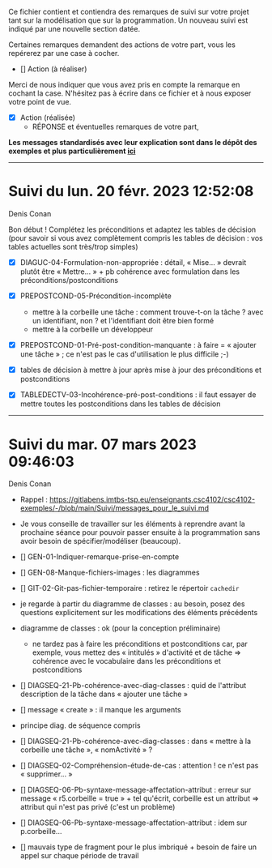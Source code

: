Ce fichier contient et contiendra des remarques de suivi sur votre
projet tant sur la modélisation que sur la programmation. Un nouveau
suivi est indiqué par une nouvelle section datée.

Certaines remarques demandent des actions de votre part, vous les
repérerez par une case à cocher.

- []  Action (à réaliser) 

Merci de nous indiquer que vous avez pris en compte la remarque en
cochant la case. N'hésitez pas à écrire dans ce fichier et à nous
exposer votre point de vue.

- [x] Action (réalisée)
    - RÉPONSE et éventuelles remarques de votre part, 
 
**Les messages standardisés avec leur explication sont dans le dépôt des exemples et plus particulièrement [ici](https://gitlabens.imtbs-tsp.eu/enseignants.csc4102/csc4102-exemples/-/blob/main/Suivi/messages_pour_le_suivi.md)**

---
# Suivi du lun. 20 févr. 2023 12:52:08
Denis Conan

Bon début !
Complétez les préconditions et adaptez les tables de décision (pour savoir si vous avez complètement compris les tables de décision : vos tables actuelles sont très/trop simples)

* [X] DIAGUC-04-Formulation-non-appropriée : détail, « Mise... » devrait plutôt être « Mettre... » + pb cohérence avec formulation dans les préconditions/postconditions

* [X] PREPOSTCOND-05-Précondition-incomplète
    * mettre à la corbeille une tâche : comment trouve-t-on la tâche ? avec un identifiant, non ? et l'identifiant doit être bien formé
    * mettre à la corbeille un développeur

* [X] PREPOSTCOND-01-Pré-post-condition-manquante : à faire = « ajouter une tâche » ; ce n'est pas le cas d'utilisation le plus difficile ;-)
 
* [X] tables de décision à mettre à jour après mise à jour des préconditions et postconditions

* [X] TABLEDECTV-03-Incohérence-pré-post-conditions : il faut essayer de mettre toutes les postconditions dans les tables de décision
 
---
# Suivi du mar. 07 mars 2023 09:46:03
Denis Conan
 
* Rappel : https://gitlabens.imtbs-tsp.eu/enseignants.csc4102/csc4102-exemples/-/blob/main/Suivi/messages_pour_le_suivi.md

* Je vous conseille de travailler sur les éléments à reprendre avant
  la prochaine séance pour pouvoir passer ensuite à la programmation
  sans avoir besoin de spécifier/modéliser (beaucoup).

* [] GEN-01-Indiquer-remarque-prise-en-compte

* [] GEN-08-Manque-fichiers-images : les diagrammes

* [] GIT-02-Git-pas-fichier-temporaire : retirez le répertoir `cachedir`

* je regarde à partir du diagramme de classes : au besoin, posez des
  questions explicitement sur les modifications des éléments
  précédents

* diagramme de classes : ok (pour la conception préliminaire)
    * ne tardez pas à faire les préconditions et postconditions car,
      par exemple, vous mettez des « intitulés » d'activité et de
      tâche => cohérence avec le vocabulaire dans les préconditions et
      postconditions

* [] DIAGSEQ-21-Pb-cohérence-avec-diag-classes : quid de l'attribut
  description de la tâche dans « ajouter une tâche »

* [] message « create » : il manque les arguments

* principe diag. de séquence compris

* [] DIAGSEQ-21-Pb-cohérence-avec-diag-classes : dans « mettre à la
  corbeille une tâche », « nomActivité » ?
  
* [] DIAGSEQ-02-Compréhension-étude-de-cas : attention ! ce n'est pas
  « supprimer... »

* [] DIAGSEQ-06-Pb-syntaxe-message-affectation-attribut : erreur sur
  message « r5.corbeille = true » + tel qu'écrit, corbeille est un
  attribut => attribut qui n'est pas privé (c'est un problème)

* [] DIAGSEQ-06-Pb-syntaxe-message-affectation-attribut : idem sur
  p.corbeille...

* [] mauvais type de fragment pour le plus imbriqué + besoin de faire
  un appel sur chaque période de travail
  


